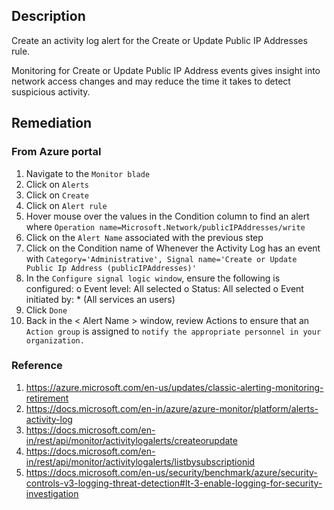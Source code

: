 ## Description

Create an activity log alert for the Create or Update Public IP Addresses rule.

Monitoring for Create or Update Public IP Address events gives insight into network access changes and may reduce the time it takes to detect suspicious activity.

## Remediation

### From Azure portal

  1. Navigate to the `Monitor blade`
  2. Click on `Alerts`
  3. Click on `Create`
  4. Click on `Alert rule`
  5. Hover mouse over the values in the Condition column to find an alert where `Operation name=Microsoft.Network/publicIPAddresses/write`
  6. Click on the `Alert Name` associated with the previous step
  7. Click on the Condition name of Whenever the Activity Log has an event with `Category='Administrative', Signal name='Create or Update Public Ip Address (publicIPAddresses)'`
  8. In the `Configure signal logic window`, ensure the following is configured:
    o Event level: All selected
    o Status: All selected
    o Event initiated by: * (All services an users)
  9. Click `Done`
  10. Back in the < Alert Name > window, review Actions to ensure that an `Action group` is assigned to `notify the appropriate personnel in your organization.`

### Reference 

  1. https://azure.microsoft.com/en-us/updates/classic-alerting-monitoring-retirement
  2. https://docs.microsoft.com/en-in/azure/azure-monitor/platform/alerts-activity-log
  3. https://docs.microsoft.com/en-in/rest/api/monitor/activitylogalerts/createorupdate
  4. https://docs.microsoft.com/en-in/rest/api/monitor/activitylogalerts/listbysubscriptionid
  5. https://docs.microsoft.com/en-us/security/benchmark/azure/security-controls-v3-logging-threat-detection#lt-3-enable-logging-for-security-investigation